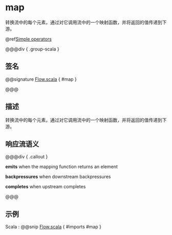 # map

转换流中的每个元素，通过对它调用流中的一个映射函数，并将返回的值传递到下游。

@ref[Simple operators](../index.md#simple-operators)

@@@div { .group-scala }

## 签名

@@signature [Flow.scala](/akka-stream/src/main/scala/akka/stream/scaladsl/Flow.scala) { #map }

@@@

## 描述

转换流中的每个元素，通过对它调用流中的一个映射函数，并将返回的值传递到下游。

## 响应流语义

@@@div { .callout }

**emits** when the mapping function returns an element

**backpressures** when downstream backpressures

**completes** when upstream completes

@@@

## 示例


Scala
:  @@snip [Flow.scala](/akka-docs/src/test/scala/docs/stream/operators/Map.scala) { #imports #map }



